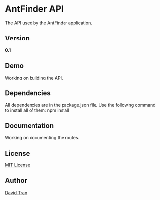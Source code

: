# AntFinder API
The API used by the AntFinder application.

## Version
**0.1**

## Demo
Working on building the API.

## Dependencies
All dependencies are in the package.json file. Use the following command to install all of them:
	npm install

## Documentation
Working on documenting the routes.

## License
<a href="https://github.com/davidlamt/antfinder-api/blob/master/LICENSE" target="_blank">MIT License</a>

## Author
<a href="http://davidtranscend.com/" target="_blank">David Tran</a>
